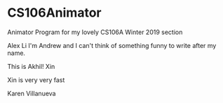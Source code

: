 # CS106Animator
Animator Program for my lovely CS106A Winter 2019 section

Alex Li
I'm Andrew and I can't think of something funny to write after my name.

This is Akhil!
Xin

Xin is very very fast

Karen Villanueva









